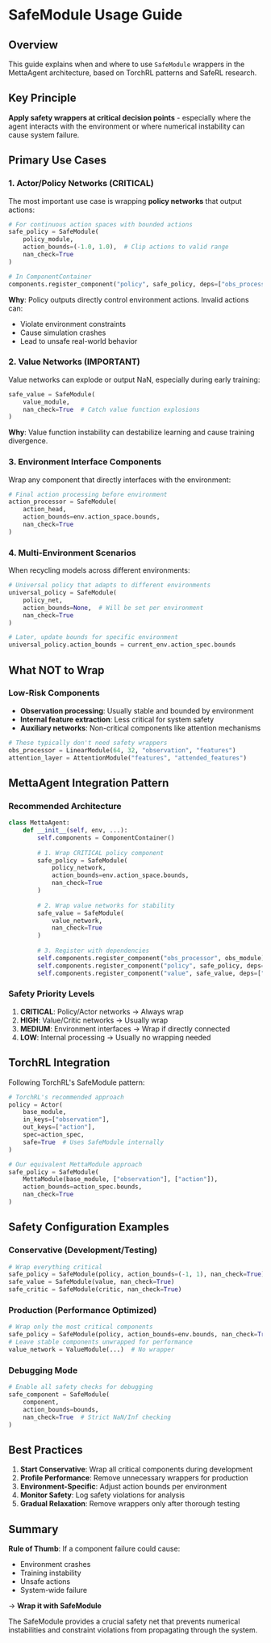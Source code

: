 # SafeModule Usage Guide

## Overview
This guide explains when and where to use `SafeModule` wrappers in the MettaAgent architecture, based on TorchRL patterns and SafeRL research.

## Key Principle
**Apply safety wrappers at critical decision points** - especially where the agent interacts with the environment or where numerical instability can cause system failure.

## Primary Use Cases

### 1. Actor/Policy Networks (CRITICAL)
The most important use case is wrapping **policy networks** that output actions:

```python
# For continuous action spaces with bounded actions
safe_policy = SafeModule(
    policy_module,
    action_bounds=(-1.0, 1.0),  # Clip actions to valid range
    nan_check=True
)

# In ComponentContainer
components.register_component("policy", safe_policy, deps=["obs_processor"])
```

**Why**: Policy outputs directly control environment actions. Invalid actions can:
- Violate environment constraints
- Cause simulation crashes  
- Lead to unsafe real-world behavior

### 2. Value Networks (IMPORTANT)
Value networks can explode or output NaN, especially during early training:

```python
safe_value = SafeModule(
    value_module,
    nan_check=True  # Catch value function explosions
)
```

**Why**: Value function instability can destabilize learning and cause training divergence.

### 3. Environment Interface Components
Wrap any component that directly interfaces with the environment:

```python
# Final action processing before environment
action_processor = SafeModule(
    action_head,
    action_bounds=env.action_space.bounds,
    nan_check=True
)
```

### 4. Multi-Environment Scenarios
When recycling models across different environments:

```python
# Universal policy that adapts to different environments
universal_policy = SafeModule(
    policy_net,
    action_bounds=None,  # Will be set per environment
    nan_check=True
)

# Later, update bounds for specific environment
universal_policy.action_bounds = current_env.action_spec.bounds
```

## What NOT to Wrap

### Low-Risk Components
- **Observation processing**: Usually stable and bounded by environment
- **Internal feature extraction**: Less critical for system safety
- **Auxiliary networks**: Non-critical components like attention mechanisms

```python
# These typically don't need safety wrappers
obs_processor = LinearModule(64, 32, "observation", "features")
attention_layer = AttentionModule("features", "attended_features")
```

## MettaAgent Integration Pattern

### Recommended Architecture
```python
class MettaAgent:
    def __init__(self, env, ...):
        self.components = ComponentContainer()
        
        # 1. Wrap CRITICAL policy component
        safe_policy = SafeModule(
            policy_network, 
            action_bounds=env.action_space.bounds,
            nan_check=True
        )
        
        # 2. Wrap value networks for stability
        safe_value = SafeModule(
            value_network,
            nan_check=True
        )
        
        # 3. Register with dependencies
        self.components.register_component("obs_processor", obs_module)
        self.components.register_component("policy", safe_policy, deps=["obs_processor"])
        self.components.register_component("value", safe_value, deps=["obs_processor"])
```

### Safety Priority Levels
1. **CRITICAL**: Policy/Actor networks → Always wrap
2. **HIGH**: Value/Critic networks → Usually wrap  
3. **MEDIUM**: Environment interfaces → Wrap if directly connected
4. **LOW**: Internal processing → Usually no wrapping needed

## TorchRL Integration
Following TorchRL's SafeModule pattern:

```python
# TorchRL's recommended approach
policy = Actor(
    base_module,
    in_keys=["observation"], 
    out_keys=["action"],
    spec=action_spec,
    safe=True  # Uses SafeModule internally
)

# Our equivalent MettaModule approach  
safe_policy = SafeModule(
    MettaModule(base_module, ["observation"], ["action"]),
    action_bounds=action_spec.bounds,
    nan_check=True
)
```

## Safety Configuration Examples

### Conservative (Development/Testing)
```python
# Wrap everything critical
safe_policy = SafeModule(policy, action_bounds=(-1, 1), nan_check=True)
safe_value = SafeModule(value, nan_check=True) 
safe_critic = SafeModule(critic, nan_check=True)
```

### Production (Performance Optimized)
```python
# Wrap only the most critical components
safe_policy = SafeModule(policy, action_bounds=env.bounds, nan_check=True)
# Leave stable components unwrapped for performance
value_network = ValueModule(...)  # No wrapper
```

### Debugging Mode
```python
# Enable all safety checks for debugging
safe_component = SafeModule(
    component,
    action_bounds=bounds,
    nan_check=True  # Strict NaN/Inf checking
)
```

## Best Practices

1. **Start Conservative**: Wrap all critical components during development
2. **Profile Performance**: Remove unnecessary wrappers for production
3. **Environment-Specific**: Adjust action bounds per environment
4. **Monitor Safety**: Log safety violations for analysis
5. **Gradual Relaxation**: Remove wrappers only after thorough testing

## Summary

**Rule of Thumb**: If a component failure could cause:
- Environment crashes
- Training instability  
- Unsafe actions
- System-wide failure

→ **Wrap it with SafeModule**

The SafeModule provides a crucial safety net that prevents numerical instabilities and constraint violations from propagating through the system. 